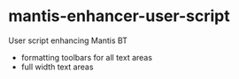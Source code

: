 mantis-enhancer-user-script
===========================

User script enhancing Mantis BT

* formatting toolbars for all text areas
* full width text areas

